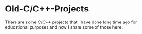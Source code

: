 # Old-C/C++-Projects
There are some C/C++ projects that I have done long time ago for educational purposes and now I share some of those here.
